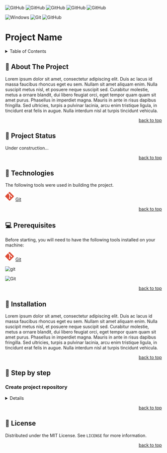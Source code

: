 <div id="top"></div>

<!-- insert badges here -->
![GitHub](https://img.shields.io/github/last-commit/afonsok/teste1)
![GitHub](https://img.shields.io/github/commit-activity/m/afonsok/teste1)
![GitHub](https://img.shields.io/github/release-date/afonsok/teste1)
![GitHub](https://img.shields.io/github/commits-since/afonsok/teste1/0.0.0)
![GitHub](https://img.shields.io/github/contributors/afonsok/teste1)

![Windows](https://img.shields.io/badge/Windows-0078D6?style=for-the-badge&logo=windows&logoColor=white)
![Git](https://img.shields.io/badge/git-%23F05033.svg?style=for-the-badge&logo=git&logoColor=white)
![GitHub](https://img.shields.io/badge/github-%23121011.svg?style=for-the-badge&logo=github&logoColor=white)

# Project Name

<details>
    <summary>Table of Contents</summary>
    <ol>
        <li><a href="#about-the-project"> 📝 About The Project</a></li>
        <li><a href="#project-status"> 🚧 Project Status</a></li>
        <li><a href="#technologies"> 🔰 Technologies</a></li>
        <li><a href="#prerequisites"> 💻 Prerequisites</a></li>
        <li><a href="#installation"> 🚀 Installation</a></li>
        <li><a href="#step-by-step"> 🚶 Step by step</a></li>
        <ul>
            <li><a href="#create-project-repository">Create project repository</a></li>
        </ul>
        <li><a href="#license"> 📝 License</a></li>
    </ol>
</details>

<div id="about-the-project"></div>

## 📝 About The Project

Lorem ipsum dolor sit amet, consectetur adipiscing elit. Duis ac lacus id massa faucibus rhoncus eget eu sem. Nullam sit amet aliquam enim. Nulla suscipit metus nisl, et posuere neque suscipit sed. Curabitur molestie, metus a ornare blandit, dui libero feugiat orci, eget tempor quam quam sit amet purus. Phasellus in imperdiet magna. Mauris in ante in risus dapibus fringilla. Sed ultricies, turpis a pulvinar lacinia, arcu enim tristique ligula, in tincidunt erat felis in augue. Nulla interdum nisl at turpis tincidunt vehicula.

<p align="right"><a href="#top">back to top</a></p>

<div id="project-status"></div>

## 🚧 Project Status

Under construction...

<p align="right"><a href="#top">back to top</a></p>

<div id="technologies"></div>

## 🔰 Technologies

The following tools were used in building the project.

![Git](./images/git-icon.svg) [Git](https://git-scm.com/)

<p align="right"><a href="#top">back to top</a></p>

<div id="prerequisites"></div>

## 💻 Prerequisites

Before starting, you will need to have the following tools installed on your machine:

![Git](./images/git-icon.svg) [Git](https://git-scm.com/)

![git](https://img.shields.io/badge/git%20version-%3E%3D%20v2.35.1.windows.2-blue)

![Git](https://img.shields.io/badge/Git-Bbbb-blue?style=for-the-badge&logo=git&logoWidth=30&color=aaacba)


<p align="right"><a href="#top">back to top</a></p>

<div id="installation"></div>

## 🚀 Installation

Lorem ipsum dolor sit amet, consectetur adipiscing elit. Duis ac lacus id massa faucibus rhoncus eget eu sem. Nullam sit amet aliquam enim. Nulla suscipit metus nisl, et posuere neque suscipit sed. Curabitur molestie, metus a ornare blandit, dui libero feugiat orci, eget tempor quam quam sit amet purus. Phasellus in imperdiet magna. Mauris in ante in risus dapibus fringilla. Sed ultricies, turpis a pulvinar lacinia, arcu enim tristique ligula, in tincidunt erat felis in augue. Nulla interdum nisl at turpis tincidunt vehicula.

<p align="right"><a href="#top">back to top</a></p>

<div id="step-by-step"></div>

## 🚶 Step by step

<div id="create-project-repository"></div>

### Create project repository

<details>

Open a terminal window and run the command `git --version` to verify that it is installed.
If an error is returned, there are a few ways to install Git on Windows. The most official build is available for download on the Git website. Just go to https://git-scm.com/download/win and the download will start automatically.

> ![Git](./images/git-icon.svg) [**Git**](https://git-scm.com/) is a free and open source distributed version control system designed to handle everything from small to very large projects with speed and efficiency.

Git comes with a tool called git config that lets you get and set configuration variables that control all aspects of how Git looks and operates. See [First-Time Git Setup](https://git-scm.com/book/en/v2/Getting-Started-First-Time-Git-Setup)

Go to that project's directory. In the terminal window run the command:

```bash
cd C:/Users/user/my_project
```

Create a new subdirectory named .git that contains all of your necessary repository files \- a Git repository skeleton. Run the command:

```bash
git init
```

Added the following files to the directory:

* **README.md** - A guide that gives a detailed description of the project.
* **./images** - A folder where images to be used in the project
* **LICENSE** - A file with the project license (MIT License)

Start tracking these files and do an initial commit.

```bash
git add README.md
git add images/*
git add LICENSE
git commit -m 'Initial project version'
```

<p align="right"><a href="#top">back to top</a></p>

</details>

<p align="right"><a href="#top">back to top</a></p>

<div id="license"></div>

## 📝 License

Distributed under the MIT License. See `LICENSE` for more information.

<p align="right"><a href="#top">back to top</a></p>
